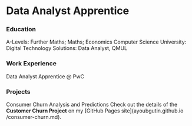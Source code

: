 # Data Analyst Apprentice

### Education 
A-Levels: Further Maths; Maths; Economics Computer Science 
University: Digital Technology Solutions: Data Analyst, QMUL 

### Work Experience
Data Analyst Apprentice @ PwC

### Projects
Consumer Churn Analysis and Predictions
Check out the details of the **Customer Churn Project** on my [GitHub Pages site](ayoubgutin.github.io
/consumer-churn.md).
